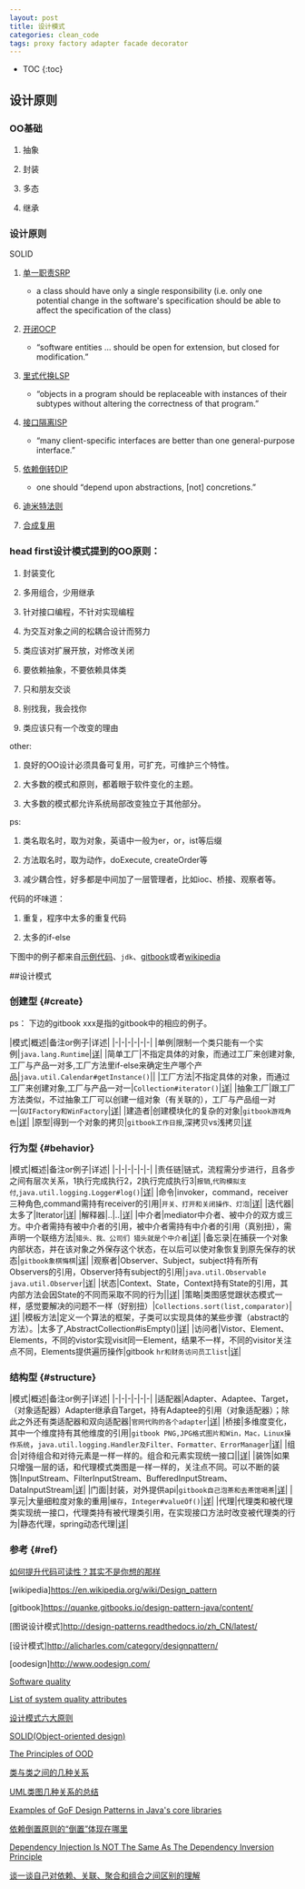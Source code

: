 ```yaml
---
layout: post
title: 设计模式
categories: clean_code
tags: proxy factory adapter facade decorator
---
```



* TOC
{:toc}

## 设计原则

### OO基础

1. 抽象

2. 封装

3. 多态

4. 继承

### 设计原则

SOLID

1. [单一职责SRP](https://en.wikipedia.org/wiki/Single_responsibility_principle)
    
    * a class should have only a single responsibility (i.e. only one potential change in the software's specification should be able to affect the specification of the class)

2. [开闭OCP](https://en.wikipedia.org/wiki/Open/closed_principle)
    
    * “software entities … should be open for extension, but closed for modification.”

3. [里式代换LSP](https://en.wikipedia.org/wiki/Liskov_substitution_principle)
    
    * “objects in a program should be replaceable with instances of their subtypes without altering the correctness of that program.”

4. [接口隔离ISP](https://en.wikipedia.org/wiki/Interface_segregation_principle)
    
    * “many client-specific interfaces are better than one general-purpose interface.”

5. [依赖倒转DIP](https://en.wikipedia.org/wiki/Dependency_inversion_principle)

    * one should “depend upon abstractions, [not] concretions.”

6. [迪米特法则](https://en.wikipedia.org/wiki/Law_of_Demeter)

7. [合成复用](https://en.wikipedia.org/wiki/Composition_over_inheritance)

### head first设计模式提到的OO原则：

1. 封装变化

2. 多用组合，少用继承 

3. 针对接口编程，不针对实现编程

4. 为交互对象之间的松耦合设计而努力

5. 类应该对扩展开放，对修改关闭

6. 要依赖抽象，不要依赖具体类

7. 只和朋友交谈

8. 别找我，我会找你

9. 类应该只有一个改变的理由

other:

1. 良好的OO设计必须具备可复用，可扩充，可维护三个特性。

2. 大多数的模式和原则，都着眼于软件变化的主题。

3. 大多数的模式都允许系统局部改变独立于其他部分。

ps:

1. 类名取名时，取为对象，英语中一般为er，or，ist等后缀

2. 方法取名时，取为动作，doExecute, createOrder等

3. 减少耦合性，好多都是中间加了一层管理者，比如ioc、桥接、观察者等。

代码的坏味道：

1. 重复，程序中太多的重复代码

2. 太多的if-else

下图中的例子都来自[示例代码](https://github.com/lcj1992/learn/tree/master/java/designPattern)、`jdk`、[gitbook](https://quanke.gitbooks.io/design-pattern-java/content/)或者[wikipedia](https://en.wikipedia.org/wiki/Software_design_pattern)

##设计模式

### 创建型 {#create}

ps： 下边的gitbook xxx是指的gitbook中的相应的例子。

|模式|概述|备注or例子|详述|
|-|-|-|-|-|-|
|单例|限制一个类只能有一个实例|`java.lang.Runtime`|[详](/2016/07/26/singleton)|
|简单工厂|不指定具体的对象，而通过工厂来创建对象,工厂与产品一对多,工厂方法里if-else来确定生产哪个产品|`java.util.Calendar#getInstance()`||
|工厂方法|不指定具体的对象，而通过工厂来创建对象,工厂与产品一对一|`Collection#iterator()`|[详](/2016/07/26/factory)|
|抽象工厂|跟工厂方法类似，不过抽象工厂可以创建一组对象（有关联的），工厂与产品组一对一|`GUIFactory和WinFactory`|[详](/2016/07/26/abstract_factory)|
|建造者|创建模块化的复杂的对象|`gitbook游戏角色`|[详](/2016/07/26/builder)|
|原型|得到一个对象的拷贝|`gitbook工作日报`,深拷贝vs浅拷贝|[详](/2016/07/26/prototype)

### 行为型 {#behavior}

|模式|概述|备注or例子|详述|
|-|-|-|-|-|-|
|责任链|链式，流程需分步进行，且各步之间有层次关系，1执行完成执行2，2执行完成执行3|`报销`,`代购模拟支付`,`java.util.logging.Logger#log()`|[详](/2016/07/26/chain_of_responsibility)|
|命令|invoker，command，receiver三种角色,command需持有receiver的引用|`开关、打开和关闭操作、灯泡`|[详](/2016/07/26/command)|
|迭代器|太多了|Iterator|[详](/2016/07/26/iterator)|
|解释器|..|..|[详](/2016/07/26/interpreter)|
|中介者|mediator中介者、被中介的双方或三方。中介者需持有被中介者的引用，被中介者需持有中介者的引用（真别扭），需声明一个联络方法|`猎头、我、公司们 猎头就是个中介者`|[详](/2016/07/26/mediator)|
|备忘录|在捕获一个对象内部状态，并在该对象之外保存这个状态，在以后可以使对象恢复到原先保存的状态|`gitbook象棋悔棋`|[详](/2016/07/26/memento)|
|观察者|Observer、Subject，subject持有所有Observers的引用，Observer持有subject的引用|`java.util.Observable  java.util.Observer`|[详](/2016/07/26/observer)|
|状态|Context、State，Context持有State的引用，其内部方法会因State的不同而采取不同的行为||[详](/2016/07/26/state)|
|策略|类图感觉跟状态模式一样，感觉要解决的问题不一样（好别扭）|`Collections.sort(list,comparator)`|[详](/2016/07/26/strategy)|
|模板方法|定义一个算法的框架，子类可以实现具体的某些步骤（abstract的方法）。|太多了,AbstractCollection#isEmpty()|[详](/2016/07/26/template)|
|访问者|Vistor、Element、Elements，不同的vistor实现visit同一Element，结果不一样，不同的visitor关注点不同，Elements提供遍历操作|gitbook `hr和财务访问员工list`|[详](/2016/07/26/visitor)|

### 结构型 {#structure}

|模式|概述|备注or例子|详述|
|-|-|-|-|-|-|
|适配器|Adapter、Adaptee、Target，（对象适配器）Adapter继承自Target，持有Adaptee的引用（对象适配器）；除此之外还有类适配器和双向适配器|`官网代购的各个adapter`|[详](/2016/07/26/adapter)|
|桥接|多维度变化，其中一个维度持有其他维度的引用|`gitbook PNG,JPG格式图片和Win，Mac，Linux操作系统`，`java.util.logging.Handler及Filter、Formatter、ErrorManager`|[详](/2016/07/26/bridge)|
|组合|对待组合和对待元素是一样一样的。组合和元素实现统一接口||[详](/2016/07/26/composite)|
|装饰|如果只增强一层的话，和代理模式类图是一样一样的，关注点不同。可以不断的装饰|InputStream、FilterInputStream、BufferedInputStream、DataInputStream|[详](/2016/07/26/decorator)|
|门面|封装，对外提供api|`gitbook自己泡茶和去茶馆喝茶`|[详](/2016/07/26/facade)|
|享元|大量细粒度对象的重用|`缓存`，`Integer#valueOf()`|[详](/2016/07/26/flyweight)|
|代理|代理类和被代理类实现统一接口，代理类持有被代理类引用，在实现接口方法时改变被代理类的行为|静态代理，spring动态代理|[详](/2016/07/26/proxy)|

### 参考 {#ref}

[如何提升代码可读性？其实不是你想的那样](http://www.iteye.com/news/27610)

[wikipedia]<https://en.wikipedia.org/wiki/Design_pattern>

[gitbook]<https://quanke.gitbooks.io/design-pattern-java/content/>

[图说设计模式]<http://design-patterns.readthedocs.io/zh_CN/latest/>

[设计模式]<http://alicharles.com/category/designpattern/>

[oodesign]<http://www.oodesign.com/>

[Software quality](https://en.wikipedia.org/wiki/Software_quality)

[List of system quality attributes](https://en.wikipedia.org/wiki/List_of_system_quality_attributes)

[设计模式六大原则](http://www.uml.org.cn/sjms/201211023.asp)

[SOLID(Object-oriented design)](https://en.wikipedia.org/wiki/SOLID_(object-oriented_design))

[The Principles of OOD](http://butunclebob.com/ArticleS.UncleBob.PrinciplesOfOod)

[类与类之间的几种关系](http://www.cnblogs.com/liuling/archive/2013/05/03/classrelation.html)

[UML类图几种关系的总结](http://blog.csdn.net/tianhai110/article/details/6339565)

[Examples of GoF Design Patterns in Java's core libraries](http://stackoverflow.com/questions/1673841/examples-of-gof-design-patterns-in-javas-core-libraries)

[依赖倒置原则的“倒置”体现在哪里](https://q.cnblogs.com/q/72496/)

[Dependency Injection Is NOT The Same As The Dependency Inversion Principle](https://lostechies.com/derickbailey/2011/09/22/dependency-injection-is-not-the-same-as-the-dependency-inversion-principle/)

[谈一谈自己对依赖、关联、聚合和组合之间区别的理解](http://www.open-open.com/lib/view/open1427621514639.html)
